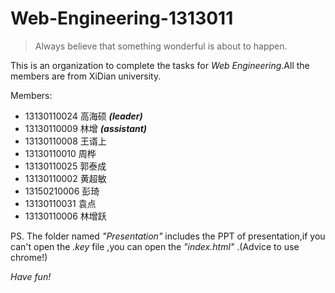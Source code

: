 # Web-Engineering-1313011

> Always believe that something wonderful is about to happen.

This is an organization to complete the tasks for *Web Engineering*.All the members are from XiDian university.

Members:
* 13130110024 高海硕 ***(leader)***
* 13130110009 林增 ***(assistant)***
* 13130110008 王谞上
* 13130110010 周桦
* 13130110025 郭泰成
* 13130110002 黄超敏
* 13150210006 彭琦
* 13130110031 袁点  
* 13130110006 林增跃

PS. The folder named *"Presentation"* includes the PPT of presentation,if you can't open the *.key* file ,you can open the *"index.html"* .(Advice to use chrome!)

*Have fun!*

